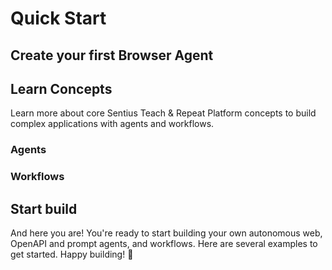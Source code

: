 # Quick Start

## Create your first Browser Agent

## Learn Concepts

Learn more about core Sentius Teach & Repeat Platform concepts to build complex applications with agents and workflows.

### Agents

### Workflows

## Start build

And here you are! You're ready to start building your own autonomous web, OpenAPI and prompt agents, and workflows. Here are several examples to get started. Happy building! 🙌